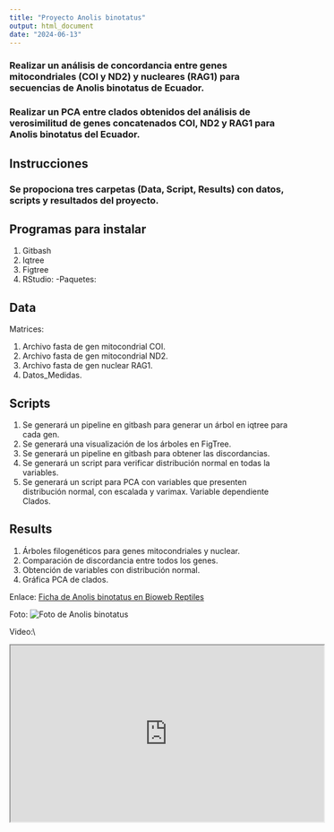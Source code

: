 ```yaml
---
title: "Proyecto Anolis binotatus"
output: html_document
date: "2024-06-13"
---
```

### Realizar un análisis de concordancia entre genes mitocondriales (COI y ND2) y nucleares (RAG1) para secuencias de Anolis binotatus de Ecuador.

### Realizar un PCA entre clados obtenidos del análisis de verosimilitud de genes concatenados COI, ND2 y RAG1 para Anolis binotatus del Ecuador.

## Instrucciones
### Se propociona tres carpetas (Data, Script, Results) con datos, scripts y resultados del proyecto.


## Programas para instalar
1) Gitbash
2) Iqtree
3) Figtree
4) RStudio:
-Paquetes:



## Data

Matrices:

1) Archivo fasta de gen mitocondrial COI.
2) Archivo fasta de gen mitocondrial ND2.
3) Archivo fasta de gen nuclear RAG1.
4) Datos_Medidas.

## Scripts

1) Se generará un pipeline en gitbash para generar un árbol en iqtree para cada gen.
2) Se generará una visualización de los árboles en FigTree.
3) Se generará un pipeline en gitbash para obtener las discordancias.
3) Se generará un script para verificar distribución normal en todas la variables.
4) Se generará un script para PCA con variables que presenten distribución normal, con escalada y varimax. Variable dependiente Clados.


## Results

1) Árboles filogenéticos para genes mitocondriales y nuclear. 
2) Comparación de discordancia entre todos los genes.
3) Obtención de variables con distribución normal.
4) Gráfica PCA de clados.   

Enlace: [Ficha de Anolis binotatus en Bioweb Reptiles](https://bioweb.bio/faunaweb/reptiliaweb/FichaEspecie/Anolis%20binotatus)


Foto: ![Foto de Anolis binotatus](https://multimedia20stg.blob.core.windows.net/especies/anolis%20binotatus%20cabeza.jpg)  


Video:\   
<iframe src="https://www.youtube.com/embed/xergwp-WwuA" data-external= "1" width="560" height="315"> </iframe> 


